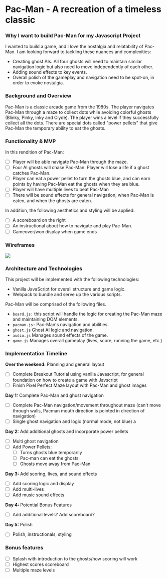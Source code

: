 # Pac-Man - A recreation of a timeless classic

### Why I want to build Pac-Man for my Javascript Project
I wanted to build a game, and I love the nostalgia and relatability of Pac-Man. I am looking forward to tackling these nuances and complexities: 
- Creating ghost AIs. All four ghosts will need to maintain similar navigation logic but also need to move independently of each other.
- Adding sound effects to key events.
- Overall polish of the gameplay and navigation need to be spot-on, in order to evoke nostalgia.

### Background and Overview
Pac-Man is a classic arcade game from the 1980s. The player navigates Pac-Man through a maze to collect dots while avoiding colorful ghosts (Blinky, Pinky, Inky and Clyde). The player wins a level if they successfully collect all the dots. 
There are special dots called "power pellets" that give Pac-Man the temporary ability to eat the ghosts. 

### Functionality & MVP
In this rendition of Pac-Man: 
- [ ] Player will be able navigate Pac-Man through the maze. 
- [ ] Four AI ghosts will chase Pac-Man. Player will lose a life if a ghost catches Pac-Man.
- [ ] Player can eat a power pellet to turn the ghosts blue, and can earn points by having Pac-Man eat the ghosts when they are blue. 
- [ ] Player will have multiple lives to beat Pac-Man
- [ ] There will be sound effects for general navigation, when Pac-Man is eaten, and when the ghosts are eaten. 

In addition, the following aesthetics and styling will be applied: 
- [ ] A scoreboard on the right
- [ ] An instructional about how to navigate and play Pac-Man. 
- [ ] Gameover/won  display when game ends

### Wireframes
![](https://github.com/youknowhu/Pac-Man/blob/master/pacman.png)


### Architecture and Technologies
This project will be implemented with the following technologies:
* Vanilla JavaScript for overall structure and game logic.
* Webpack to bundle and serve up the various scripts.

Pac-Man will be comprised of the following files. 
* `board.js:` this script will handle the logic for creating the Pac-Man maze and maintaining DOM elements.
* `pacman.js:` Pac-Man's navigation and abilities.
* `ghost.js` Ghost AI logic and navigation.
* `audio.js` Manages sound effects of the game.
* `game.js` Manages overall gameplay (lives, score, running the game, etc.)

### Implementation Timeline

**Over the weekend:** Planning and general layout
- [ ] Complete Breakout Tutorial using vanilla Javascript, for general foundation on how to create a game with Javscript
- [ ] Finish Pixel Perfect Maze layout with Pac-Man and ghost images

**Day 1:** Complete Pac-Man and ghost navigation
- [ ] Complete Pac-Man navigation/movement throughout maze (can't move through walls, Pacman mouth direction is pointed in direction of navigation)
- [ ] Single ghost navigation and logic (normal mode, not blue) a

**Day 2:** Add additional ghosts and incorporate power pellets
- [ ] Multi ghost navigation 
- [ ] Add Power Pellets:
    - [ ] Turns ghosts blue temporarily
    - [ ] Pac-man can eat the ghosts
    - [ ] Ghosts move away from Pac-Man

**Day 3:** Add scoring, lives, and sound effects
- [ ] Add scoring logic and display
- [ ] Add multi-lives
- [ ] Add music sound effects

**Day 4:** Potential Bonus Features
- [ ] Add additional levels? Add scoreboard? 

**Day 5:** Polish
- [ ] Polish, instructionals, styling

 
### Bonus features
- [ ] Splash with introduction to the ghosts/how scoring will work 
- [ ] Highest scores scoreboard 
- [ ] Multiple maze levels
